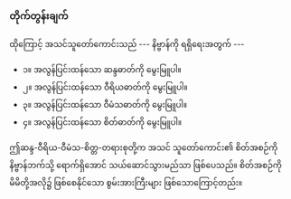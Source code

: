 ### တိုက်တွန်းချက်

ထိုကြောင့် အသင်သူတော်ကောင်းသည် --- နိဗ္ဗာန်ကို ရရှိရေးအတွက် ---

- ၁။ အလွန်ပြင်းထန်သော ဆန္ဒဓာတ်ကို မွေးမြူပါ။
- ၂။ အလွန်ပြင်းထန်သော ဝီရိယဓာတ်ကို မွေးမြူပါ။
- ၃။ အလွန်ပြင်းထန်သော ဝီမံသဓာတ်ကို မွေးမြူပါ။
- ၄။ အလွန်ပြင်းထန်သော စိတ်ဓာတ်ကို မွေးမြူပါ။

ဤဆန္ဒ-ဝီရိယ-ဝီမံသ-စိတ္တ-တရားစုတို့က အသင် သူတော်ကောင်း၏ စိတ်အစဉ်ကို နိဗ္ဗာန်ဘက်သို့ ရောက်ရှိအောင် သယ်ဆောင်သွားမည်သာ ဖြစ်ပေသည်။ 
စိတ်အစဉ်ကို မိမိတို့အလို၌ ဖြစ်စေနိုင်သော စွမ်းအားကြီးများ ဖြစ်သောကြောင့်တည်း။
